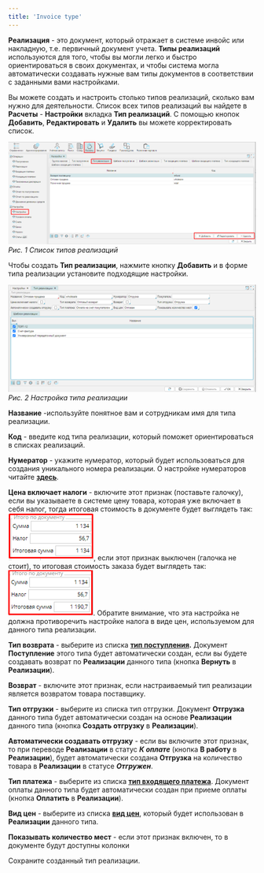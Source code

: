 ```yaml
---
title: 'Invoice type'
---
```


**Реализация** - это документ, который отражает в системе инвойс или накладную, т.е. первичный документ учета. **Типы реализаций** используются для того, чтобы вы могли легко и быстро ориентироваться в своих документах, и чтобы система могла автоматически создавать нужные вам типы документов в соответствии с заданными вами настройками.

Вы можете создать и настроить столько типов реализаций, сколько вам нужно для деятельности. Список всех типов реализаций вы найдете в **Расчеты** - **Настройки** вкладка **Тип реализаций**. С помощью кнопок **Добавить**, **Редактировать** и **Удалить** вы можете корректировать список.

![](images/Invoice_type_1.png)  
*Рис. 1 Список типов реализаций*

  

Чтобы создать **Тип реализации**, нажмите кнопку **Добавить** и в форме типа реализации установите подходящие настройки.

![](images/Invoice_type_2.png)  
*Рис. 2 Настройка типа реализации*

  

**Название** -используйте понятное вам и сотрудникам имя для типа реализации.

**Код** - введите код типа реализации, который поможет ориентироваться в списках реализаций.

**Нумератор** - укажите нумератор, который будет использоваться для создания уникального номера реализации. О настройке нумераторов читайте [**здесь**](Numerators.md).

**Цена включает налоги** - включите этот признак (поставьте галочку), если вы указываете в системе цену товара, которая уже включает в себя налог, тогда итоговая стоимость в документе будет выглядеть так: ![](images/total_with_tax.png), если этот признак выключен (галочка не стоит), то итоговая стоимость заказа будет выглядеть так: ![](images/total_without_tax.png). Обратите внимание, что эта настройка не должна противоречить настройке налога в виде цен, используемом для данного типа реализации.

**Тип возврата** - выберите из списка **[тип поступления](Bill_type.md).** Документ **Поступление** этого типа будет автоматически создан, если вы будете создавать возврат по **Реализации** данного типа (кнопка **Вернуть** в **Реализации**).

**Возврат** - включите этот признак, если настраиваемый тип реализации является возвратом товара поставщику.

**Тип отгрузки** - выберите из списка тип отгрузки. Документ **Отгрузка** данного типа будет автоматически создан на основе **Реализации** данного типа (кнопка **Создать отгрузку** в **Реализации**).

**Автоматически создавать отгрузку** - если вы включите этот признак, то при переводе **Реализации** в статус ***К оплате*** (кнопка **В работу** в **Реализации**), будет автоматически создана **Отгрузка** на количество товара в **Реализации** в статусе ***Отгружен***.

**Тип платежа** - выберите из списка **[тип входящего платежа](Payment_type.md)**. Документ оплаты данного типа будет автоматически создан при приеме оплаты (кнопка **Оплатить** в **Реализации**).

**Вид цен** - выберите из списка [**вид цен**](Price_type_settings.md), который будет использован в **Реализации** данного типа.

**Показывать количество мест** - если этот признак включен, то в документе будут доступны колонки 

Сохраните созданный тип реализации.

  

  



  
